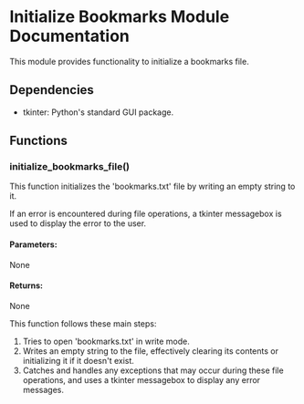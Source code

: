 # Initialize Bookmarks Module Documentation

This module provides functionality to initialize a bookmarks file.

## Dependencies

- tkinter: Python's standard GUI package.

## Functions

### initialize_bookmarks_file()

This function initializes the 'bookmarks.txt' file by writing an empty string to it. 

If an error is encountered during file operations, a tkinter messagebox is used to display the error to the user.

#### Parameters:

None

#### Returns:

None

This function follows these main steps:

1. Tries to open 'bookmarks.txt' in write mode.
2. Writes an empty string to the file, effectively clearing its contents or initializing it if it doesn't exist.
3. Catches and handles any exceptions that may occur during these file operations, and uses a tkinter messagebox to display any error messages.
